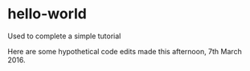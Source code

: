 # hello-world
Used to complete a simple tutorial

Here are some hypothetical code edits made this afternoon, 7th March 2016.
